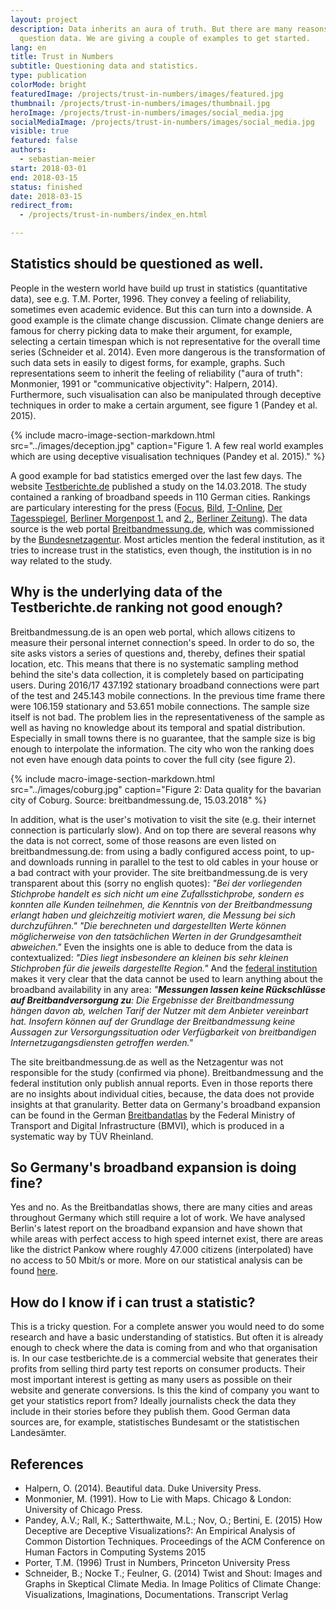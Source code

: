 ```yaml
---
layout: project
description: Data inherits an aura of truth. But there are many reasons to critically
  question data. We are giving a couple of examples to get started.
lang: en
title: Trust in Numbers
subtitle: Questioning data and statistics.
type: publication
colorMode: bright
featuredImage: /projects/trust-in-numbers/images/featured.jpg
thumbnail: /projects/trust-in-numbers/images/thumbnail.jpg
heroImage: /projects/trust-in-numbers/images/social_media.jpg
socialMediaImage: /projects/trust-in-numbers/images/social_media.jpg
visible: true
featured: false
authors:
  - sebastian-meier
start: 2018-03-01
end: 2018-03-15
status: finished
date: 2018-03-15
redirect_from:
  - /projects/trust-in-numbers/index_en.html

---
```


## Statistics should be questioned as well.

People in the western world have build up trust in statistics (quantitative data), see e.g. T.M. Porter, 1996. They convey a feeling of reliability, sometimes even academic evidence. But this can turn into a downside. A good example is the climate change discussion. Climate change deniers are famous for cherry picking data to make their argument, for example, selecting a certain timespan which is not representative for the overall time series (Schneider et al. 2014). Even more dangerous is the transformation of such data sets in easily to digest forms, for example, graphs. Such representations seem to inherit the feeling of reliability ("aura of truth": Monmonier, 1991 or "communicative objectivity": Halpern, 2014). Furthermore, such visualisation can also be manipulated through deceptive techniques in order to make a certain argument, see figure 1 (Pandey et al. 2015).

{% include macro-image-section-markdown.html src="../images/deception.jpg" caption="Figure 1. A few real world examples which are using deceptive visualisation techniques (Pandey et al. 2015)." %}

A good example for bad statistics emerged over the last few days. The website <a href="https://www.testberichte.de/tb/artikel-186169.html">Testberichte.de</a> published a study on the 14.03.2018. The study contained a ranking of broadband speeds in 110 German cities. Rankings are particulary interesting for the press (<a href="https://www.focus.de/digital/internet/deutschlandweite-studie-internet-ranking-zeigt-eine-deutsche-kleinstadt-surft-allen-metropolen-davon_id_8604046.html">Focus</a>, <a href="https://www.bild.de/digital/internet/wlan/hieristdasinternetamlangsamsten-55068850.bild.html">Bild</a>, <a href="http://www.t-online.de/digital/id_83393184/diese-staedte-haben-das-schnellste-internet.html">T-Online</a>, <a href="https://www.tagesspiegel.de/wirtschaft/internet-berliner-surfen-besonders-langsam/21071356.html">Der Tagesspiegel</a>, <a href="https://www.morgenpost.de/berlin/article213717285/Schnelles-Internet-Bayerische-Provinz-haengt-Berlin-ab.html">Berliner Morgenpost 1.</a> and <a href="https://www.morgenpost.de/berlin/article213725393/Surfen-im-Schneckentempo.html">2.</a>, <a href="https://www.berliner-zeitung.de/berlin/breitband-ranking-so-langsam-ist-das-internet-in-berlin-29868546">Berliner Zeitung</a>). The data source is the web portal <a href="https://breitbandmessung.de">Breitbandmessung.de</a>, which was commissioned by the <a href="https://www.bundesnetzagentur.de">Bundesnetzagentur</a>. Most articles mention the federal institution, as it tries to increase trust in the statistics, even though, the institution is in no way related to the study.

## Why is the underlying data of the Testberichte.de ranking not good enough?

Breitbandmessung.de is an open web portal, which allows citizens to measure their personal internet connection's speed. In order to do so, the site asks vistors a series of questions and, thereby, defines their spatial location, etc. This means that there is no systematic sampling method behind the site's data collection, it is completely based on participating users. During 2016/17 437.192 stationary broadband connections were part of the test and 245.143 mobile connections. In the previous time frame there were 106.159 stationary and 53.651 mobile connections. The sample size itself is not bad. The problem lies in the representativeness of the sample as well as having no knowledge about its temporal and spatial distribution. Especially in small towns there is no guarantee, that the sample size is big enough to interpolate the information. The city who won the ranking does not even have enough data points to cover the full city (see figure 2).

{% include macro-image-section-markdown.html src="../images/coburg.jpg" caption="Figure 2: Data quality for the bavarian city of Coburg. Source: breitbandmessung.de, 15.03.2018" %}

In addition, what is the user's motivation to visit the site (e.g. their internet connection is particularly slow). And on top there are several reasons why the data is not correct, some of those reasons are even listed on breitbandmessung.de: from using a badly configured access point, to up- and downloads running in parallel to the test to old cables in your house or a bad contract with your provider. The site breitbandmessung.de is very transparent about this (sorry no english quotes): <i>"Bei der vorliegenden Stichprobe handelt es sich nicht um eine Zufallsstichprobe, sondern es konnten alle Kunden teilnehmen, die Kenntnis von der Breitbandmessung erlangt haben und gleichzeitig motiviert waren, die Messung bei sich durchzuführen." "Die berechneten und dargestellten Werte können möglicherweise von den tatsächlichen Werten in der Grundgesamtheit abweichen."</i> Even the insights one is able to deduce from the data is contextualized: <i>"Dies liegt insbesondere an kleinen bis sehr kleinen Stichproben für die jeweils dargestellte Region."</i> And the <a href="https://www.bundesnetzagentur.de/SharedDocs/Pressemitteilungen/DE/2017/27032017_Breitbandmessung.html">federal institution</a> makes it very clear that the data cannot be used to learn anything about the broadband availability in any area: <i>"<strong>Messungen lassen keine Rückschlüsse auf Breitbandversorgung zu</strong>: Die Ergebnisse der Breitbandmessung hängen davon ab, welchen Tarif der Nutzer mit dem Anbieter vereinbart hat. Insofern können auf der Grundlage der Breitbandmessung keine Aussagen zur Versorgungssituation oder Verfügbarkeit von breitbandigen Internetzugangsdiensten getroffen werden."</i>

The site breitbandmessung.de as well as the Netzagentur was not responsible for the study (confirmed via phone). Breitbandmessung and the federal institution only publish annual reports. Even in those reports there are no insights about individual cities, because, the data does not provide insights at that granularity. Better data on Germany's broadband expansion can be found in the German <a href="https://www.bmvi.de/DE/Themen/Digitales/Breitbandausbau/Breitbandatlas-Karte/start.html">Breitbandatlas</a> by the Federal Ministry of Transport and Digital Infrastructure (BMVI), which is produced in a systematic way by TÜV Rheinland.

## So Germany's broadband expansion is doing fine?

Yes and no. As the Breitbandatlas shows, there are many cities and areas throughout Germany which still require a lot of work. We have analysed Berlin's latest report on the broadband expansion and have shown that while areas with perfect access to high speed internet exist, there are areas like the district Pankow where roughly 47.000 citizens (interpolated) have no access to 50 Mbit/s or more. More on our statistical analysis can be found <a href="http://lab.technologiestiftung-berlin.de/projects/breitband-2017/index_en.html">here</a>.

## How do I know if i can trust a statistic?

This is a tricky question. For a complete answer you would need to do some research and have a basic understanding of statistics. But often it is already enough to check where the data is coming from and who that organisation is. In our case testberichte.de is a commercial website that generates their profits from selling third party test reports on consumer products. Their most important interest is getting as many users as possible on their website and generate conversions. Is this the kind of company you want to get your statistics report from? Ideally journalists check the data they include in their stories before they publish them. Good German data sources are, for example, statistisches Bundesamt or the statistischen Landesämter.

## References

<ul>
    <li>Halpern, O. (2014). Beautiful data. Duke University Press.</li>
    <li>Monmonier, M. (1991). How to Lie with Maps. Chicago & London: University of Chicago Press.</li>
    <li>Pandey, A.V.; Rall, K.; Satterthwaite, M.L.; Nov, O.; Bertini, E. (2015) How Deceptive are Deceptive Visualizations?: An Empirical Analysis of Common Distortion Techniques. Proceedings of the ACM Conference on Human Factors in Computing Systems 2015</li>
    <li>Porter, T.M. (1996) Trust in Numbers, Princeton University Press</li>
    <li>Schneider, B.; Nocke T.; Feulner, G. (2014) Twist and Shout: Images and Graphs in Skeptical Climate Media. In Image Politics of Climate Change: Visualizations, Imaginations, Documentations. Transcript Verlag</li>
</ul>
